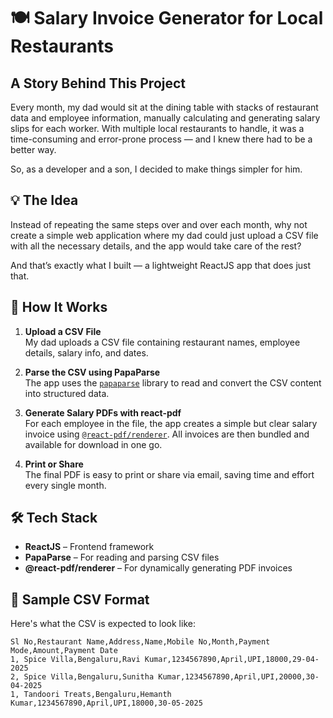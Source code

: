 # 🍽️ Salary Invoice Generator for Local Restaurants

## A Story Behind This Project

Every month, my dad would sit at the dining table with stacks of restaurant data and employee information, manually calculating and generating salary slips for each worker. With multiple local restaurants to handle, it was a time-consuming and error-prone process — and I knew there had to be a better way.

So, as a developer and a son, I decided to make things simpler for him.

## 💡 The Idea

Instead of repeating the same steps over and over each month, why not create a simple web application where my dad could just upload a CSV file with all the necessary details, and the app would take care of the rest?

And that’s exactly what I built — a lightweight ReactJS app that does just that.

## 🔧 How It Works

1. **Upload a CSV File**  
   My dad uploads a CSV file containing restaurant names, employee details, salary info, and dates.

2. **Parse the CSV using PapaParse**  
   The app uses the [`papaparse`](https://www.npmjs.com/package/papaparse) library to read and convert the CSV content into structured data.

3. **Generate Salary PDFs with react-pdf**  
   For each employee in the file, the app creates a simple but clear salary invoice using [`@react-pdf/renderer`](https://react-pdf.org/). All invoices are then bundled and available for download in one go.

4. **Print or Share**  
   The final PDF is easy to print or share via email, saving time and effort every single month.

## 🛠️ Tech Stack

- **ReactJS** – Frontend framework
- **PapaParse** – For reading and parsing CSV files
- **@react-pdf/renderer** – For dynamically generating PDF invoices

## 📂 Sample CSV Format

Here's what the CSV is expected to look like:

```csv
Sl No,Restaurant Name,Address,Name,Mobile No,Month,Payment Mode,Amount,Payment Date
1, Spice Villa,Bengaluru,Ravi Kumar,1234567890,April,UPI,18000,29-04-2025
2, Spice Villa,Bengaluru,Sunitha Kumar,1234567890,April,UPI,20000,30-04-2025
1, Tandoori Treats,Bengaluru,Hemanth Kumar,1234567890,April,UPI,18000,30-05-2025